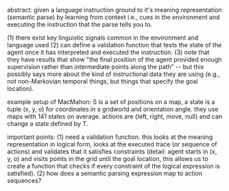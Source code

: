 abstract: given a language instruction ground to it's meaning representation (semantic parse) by learning from context i.e., cues in the environment and executing the instruction that the parse tells you to. 

(1) there exist key linguistic signals common in the environment and language used (2) can define a validation function that tests the state of the agent once it has interpreted and executed the instruction. (3) note that they have results that show "the final position of the agent provided enough supervision rather than intermediate points along the path" -- but this possibly says more about the kind of instructional data they are using (e.g., not non-Markovian temporal things, but things that specify the goal location). 

example setup of MacMahon: S is a set of positions on a map, a state is a tuple (x, y, o) for coordinates in a gridworld and orientation angle. they use maps with 141 states on average. actions are {left, right, move, null} and can change a state defined by T. 

important points:
(1) need a validation function. this looks at the meaning representation in logical form, looks at the executed trace (or sequence of actions) and validates that it satisfies constraints (detail: agent starts in (x, y, o) and visits points in the grid until the goal location, this allows us to create a function that checks if every constraint of the logical expression is satisfied).
(2) how does a semantic parsing expression map to action sequences?
